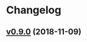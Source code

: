 # Changelog

## [v0.9.0](https://github.com/vvatanabe/smock/compare/5fa65681a7dd...v0.9.0) (2018-11-09)

